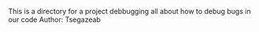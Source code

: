 This is a directory for a project debbugging all about how to debug bugs in our code 
Author: Tsegazeab
